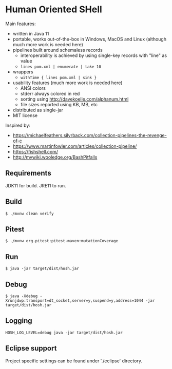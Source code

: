 # Human Oriented SHell

Main features:
- written in Java 11
- portable, works out-of-the-box in Windows, MacOS and Linux (although much more work is needed here)
- pipelines built around schemaless records
    - interoperability is achieved by using single-key records with "line" as value
    - `lines pom.xml | enumerate | take 10`
- wrappers
    - `withTime { lines pom.xml | sink }`
- usability features (much more work is needed here)
    - ANSI colors
    - stderr always colored in red
    - sorting using http://davekoelle.com/alphanum.html
    - file sizes reported using KB, MB, etc
- distributed as single-jar
- MIT license

Inspired by:
- https://michaelfeathers.silvrback.com/collection-pipelines-the-revenge-of-c
- https://www.martinfowler.com/articles/collection-pipeline/
- https://fishshell.com/
- http://mywiki.wooledge.org/BashPitfalls

## Requirements

JDK11 for build. JRE11 to run.

## Build

`$ ./mvnw clean verify`

## Pitest

`$ ./mvnw org.pitest:pitest-maven:mutationCoverage`

## Run

`$ java -jar target/dist/hosh.jar`

## Debug

`$ java -Xdebug -Xrunjdwp:transport=dt_socket,server=y,suspend=y,address=1044 -jar target/dist/hosh.jar`

## Logging

`HOSH_LOG_LEVEL=debug java -jar target/dist/hosh.jar`

## Eclipse support

Project specific settings can be found under './eclipse' directory.
